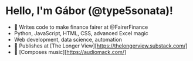 # Hello, I'm Gábor (@type5sonata)!

* 💸 Writes code to make finance fairer at @FairerFinance
* Python, JavaScript, HTML, CSS, advanced Excel magic
* Web development, data science, automation
* 💭 Publishes at [The Longer View][https://thelongerview.substack.com/]
* 🎻 [Composes music][https://audiomack.com/]

<!---
type5sonata/type5sonata is a ✨ special ✨ repository because its `README.md` (this file) appears on your GitHub profile.
You can click the Preview link to take a look at your changes.
--->
